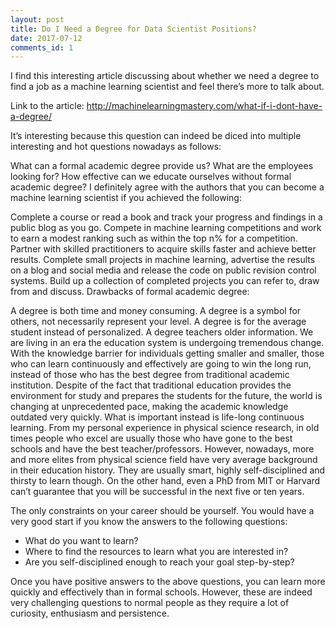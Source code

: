 ```yaml
---
layout: post
title: Do I Need a Degree for Data Scientist Positions?
date: 2017-07-12
comments_id: 1
---
```


I find this interesting article discussing about whether we need a degree to find a job as a machine learning scientist
and feel there’s more to talk about.

Link to the article: http://machinelearningmastery.com/what-if-i-dont-have-a-degree/

It’s interesting because this question can indeed be diced into multiple interesting and hot questions nowadays as follows:

What can a formal academic degree provide us?
What are the employees looking for?
How effective can we educate ourselves without formal academic degree?
I definitely agree with the authors that you can become a machine learning scientist if you achieved the following:

Complete a course or read a book and track your progress and findings in a public blog as you go.
Compete in machine learning competitions and work to earn a modest ranking such as within the top n% for a competition. Partner with 
skilled practitioners to acquire skills faster and achieve better results.
Complete small projects in machine learning, advertise the results on a blog and social media and release the code on public revision 
control systems. Build up a collection of completed projects you can refer to, draw from and discuss.
Drawbacks of formal academic degree:

A degree is both time and money consuming.
A degree is a symbol for others, not necessarily represent your level.
A degree is for the average student instead of personalized.
A degree teachers older information.
We are living in an era the education system is undergoing tremendous change. With the knowledge barrier for individuals getting smaller 
and smaller, those who can learn continuously and effectively are going to win the long run, instead of those who has the best degree from 
traditional academic institution. Despite of the fact that traditional education provides the environment for study and prepares the students
for the future, the world is changing at unprecedented pace, making the academic knowledge outdated very quickly. What is important instead 
is life-long continuous learning. From my personal experience in physical science research, in old times people who excel are usually those 
who have gone to the best schools and have the best teacher/professors. However, nowadays, more and more elites from physical science field 
have very average background in their education history. They are usually smart, highly self-disciplined and thirsty to learn though. On the
other hand, even a PhD from MIT or Harvard can’t guarantee that you will be successful in the next five or ten years.

The only constraints on your career should be yourself. You would have a very good start if you know the answers to the following questions:

- What do you want to learn?
- Where to find the resources to learn what you are interested in?
- Are you self-disciplined enough to reach your goal step-by-step?

Once you have positive answers to the above questions, you can learn more quickly and effectively than in formal schools. However, these are
indeed very challenging questions to normal people as they require a lot of curiosity, enthusiasm and persistence.
